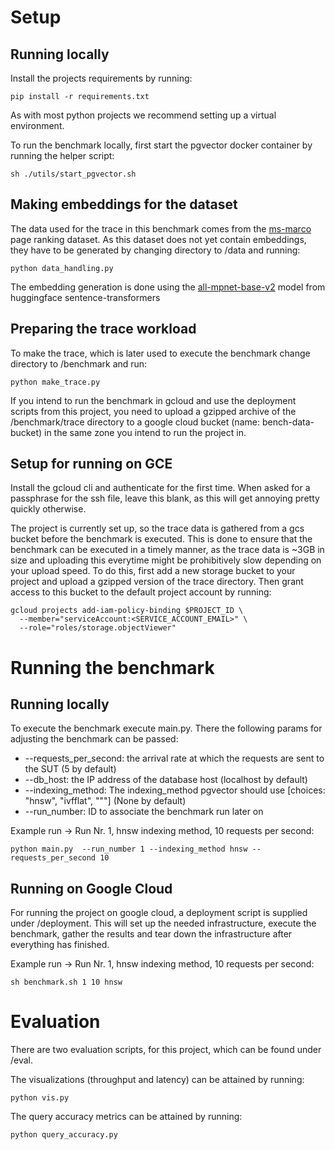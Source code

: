 # Setup
## Running locally

Install the projects requirements by running:

```shell
pip install -r requirements.txt
```

As with most python projects we recommend setting up a virtual environment.

To run the benchmark locally, first start the pgvector docker container by running the helper script:

```shell
sh ./utils/start_pgvector.sh
```

## Making embeddings for the dataset

The data used for the trace in this benchmark comes from the [ms-marco](https://huggingface.co/datasets/microsoft/ms_marco) page ranking dataset.
As this dataset does not yet contain embeddings, they have to be generated by changing directory to /data and running:

```shell
python data_handling.py
```

The embedding generation is done using the [all-mpnet-base-v2](https://huggingface.co/sentence-transformers/all-mpnet-base-v2) model from huggingface sentence-transformers


## Preparing the trace workload

To make the trace, which is later used to execute the benchmark change directory to /benchmark and run:

```shell
python make_trace.py
```

If you intend to run the benchmark in gcloud and use the deployment scripts from this project, you need to upload a
gzipped archive of the /benchmark/trace directory to a google cloud bucket (name: bench-data-bucket) in the same zone you intend to run the project
in.


## Setup for running on GCE

Install the gcloud cli and authenticate for the first time. When asked for a passphrase for the ssh file, leave this blank, as this will get annoying pretty quickly otherwise.

The project is currently set up, so the trace data is gathered from a gcs bucket before the benchmark is executed.
This is done to ensure that the benchmark can be executed in a timely manner, as the trace data is ~3GB in size and uploading this everytime might be prohibitively slow depending on your upload speed.
To do this, first add a new storage bucket to your project and upload a gzipped version of the trace directory. Then grant access to this bucket to 
the default project account by running:

```shell
gcloud projects add-iam-policy-binding $PROJECT_ID \
  --member="serviceAccount:<SERVICE_ACCOUNT_EMAIL>" \
  --role="roles/storage.objectViewer"
```

# Running the benchmark

## Running locally

To execute the benchmark execute main.py. There the following params for adjusting the benchmark can be passed:

- --requests_per_second: the arrival rate at which the requests are sent to the SUT (5 by default)
- --db_host: the IP address of the database host (localhost by default)
- --indexing_method: The indexing_method pgvector should use [choices: "hnsw", "ivfflat", """] (None by default)
- --run_number: ID to associate the benchmark run later on

Example run → Run Nr. 1, hnsw indexing method, 10 requests per second:
```shell
python main.py  --run_number 1 --indexing_method hnsw --requests_per_second 10
```

## Running on Google Cloud

For running the project on google cloud, a deployment script is supplied under /deployment.
This will set up the needed infrastructure, execute the benchmark, gather the results and tear down the infrastructure 
after everything has finished.

Example run → Run Nr. 1, hnsw indexing method, 10 requests per second:
```shell
sh benchmark.sh 1 10 hnsw
```

# Evaluation

There are two evaluation scripts, for this project, which can be found under /eval.

The visualizations (throughput and latency) can be attained by running:

```shell
python vis.py
```

The query accuracy metrics can be attained by running:

```shell
python query_accuracy.py
```
